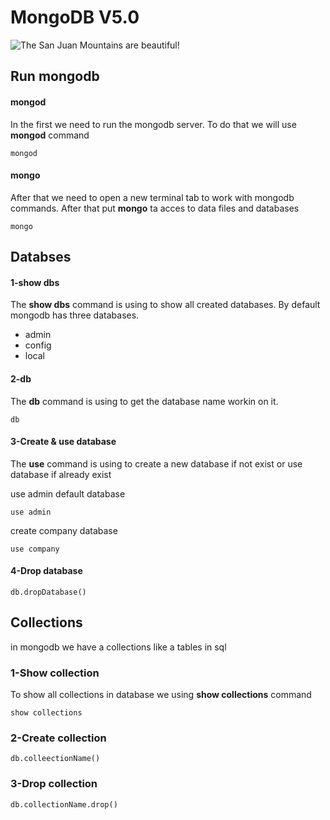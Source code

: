 # MongoDB V5.0

![The San Juan Mountains are beautiful!](https://www.cloudsavvyit.com/p/uploads/2021/07/f5932bc2.jpg?width=1198&trim=1,1&bg-color=000&pad=1,1 "MongoDB")


## Run mongodb

#### mongod

In the first we need to run the mongodb server.
To do that we will use <strong>mongod</strong> command

````
mongod
````

#### mongo

After that we need to open a new terminal tab to work with mongodb commands.
After that put <strong>mongo</strong> ta acces to data files and databases

````
mongo
````

## Databses

#### 1-show dbs

The <strong>show dbs</strong> command is using to show all created databases.
By default mongodb has three databases.
   - admin
   - config
   - local

#### 2-db

The <strong>db</strong> command is using to get the database name workin on it.

````
db
````

#### 3-Create & use database

The <strong> use</strong> command is using to create a new database if not exist or use database if already exist

use admin default database

````
use admin 
````
create company database

````
use company
````
#### 4-Drop database
````
db.dropDatabase()
````

## Collections

in mongodb we have a collections like a tables in sql

### 1-Show collection

To show all collections in database we using <strong>show collections</strong> command
````
show collections
````

### 2-Create collection
````
db.colleectionName()
````
### 3-Drop collection
````
db.collectionName.drop()
